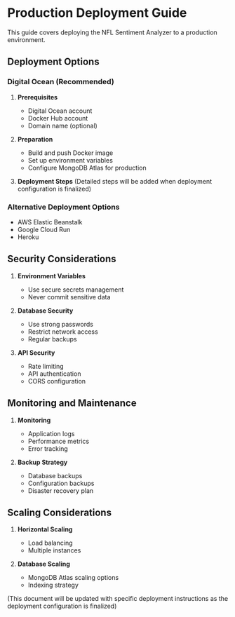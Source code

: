 # Production Deployment Guide

This guide covers deploying the NFL Sentiment Analyzer to a production environment.

## Deployment Options

### Digital Ocean (Recommended)

1. **Prerequisites**
   - Digital Ocean account
   - Docker Hub account
   - Domain name (optional)

2. **Preparation**
   - Build and push Docker image
   - Set up environment variables
   - Configure MongoDB Atlas for production

3. **Deployment Steps**
   (Detailed steps will be added when deployment configuration is finalized)

### Alternative Deployment Options

- AWS Elastic Beanstalk
- Google Cloud Run
- Heroku

## Security Considerations

1. **Environment Variables**
   - Use secure secrets management
   - Never commit sensitive data

2. **Database Security**
   - Use strong passwords
   - Restrict network access
   - Regular backups

3. **API Security**
   - Rate limiting
   - API authentication
   - CORS configuration

## Monitoring and Maintenance

1. **Monitoring**
   - Application logs
   - Performance metrics
   - Error tracking

2. **Backup Strategy**
   - Database backups
   - Configuration backups
   - Disaster recovery plan

## Scaling Considerations

1. **Horizontal Scaling**
   - Load balancing
   - Multiple instances

2. **Database Scaling**
   - MongoDB Atlas scaling options
   - Indexing strategy

(This document will be updated with specific deployment instructions as the deployment configuration is finalized)
